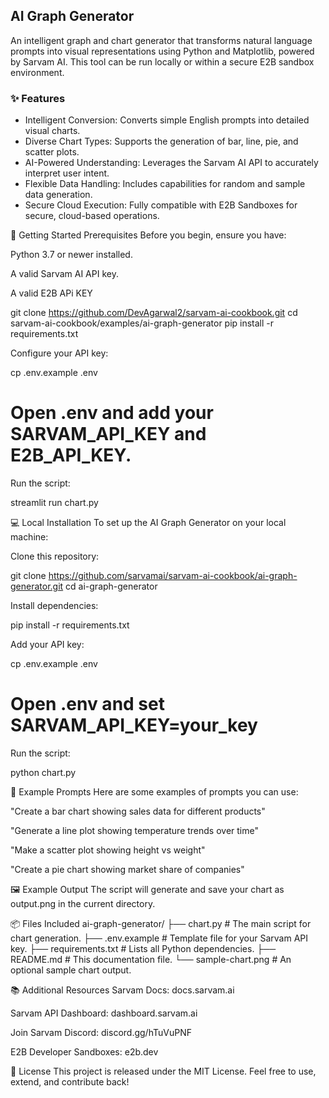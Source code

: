 ## AI Graph Generator
An intelligent graph and chart generator that transforms natural language prompts into visual representations using Python and Matplotlib, powered by Sarvam AI. This tool can be run locally or within a secure E2B sandbox environment.

### ✨ Features
- Intelligent Conversion: Converts simple English prompts into detailed visual charts.
- Diverse Chart Types: Supports the generation of bar, line, pie, and scatter plots.
- AI-Powered Understanding: Leverages the Sarvam AI API to accurately interpret user intent.
- Flexible Data Handling: Includes capabilities for random and sample data generation.
- Secure Cloud Execution: Fully compatible with E2B Sandboxes for secure, cloud-based operations.

🚀 Getting Started
Prerequisites
Before you begin, ensure you have:

Python 3.7 or newer installed.

A valid Sarvam AI API key.

A valid E2B APi KEY 



git clone https://github.com/DevAgarwal2/sarvam-ai-cookbook.git
cd sarvam-ai-cookbook/examples/ai-graph-generator
pip install -r requirements.txt

Configure your API key:

cp .env.example .env
# Open .env and add your SARVAM_API_KEY and E2B_API_KEY.

Run the script:

streamlit run  chart.py

💻 Local Installation
To set up the AI Graph Generator on your local machine:

Clone this repository:

git clone https://github.com/sarvamai/sarvam-ai-cookbook/ai-graph-generator.git
cd ai-graph-generator

Install dependencies:

pip install -r requirements.txt

Add your API key:

cp .env.example .env
# Open .env and set SARVAM_API_KEY=your_key

Run the script:

python chart.py

📌 Example Prompts
Here are some examples of prompts you can use:

"Create a bar chart showing sales data for different products"

"Generate a line plot showing temperature trends over time"

"Make a scatter plot showing height vs weight"

"Create a pie chart showing market share of companies"

🖼️ Example Output
The script will generate and save your chart as output.png in the current directory.

📦 Files Included
ai-graph-generator/
├── chart.py               # The main script for chart generation.
├── .env.example           # Template file for your Sarvam API key.
├── requirements.txt       # Lists all Python dependencies.
├── README.md              # This documentation file.
└── sample-chart.png       # An optional sample chart output.

📚 Additional Resources
Sarvam Docs: docs.sarvam.ai

Sarvam API Dashboard: dashboard.sarvam.ai

Join Sarvam Discord: discord.gg/hTuVuPNF

E2B Developer Sandboxes: e2b.dev

🪪 License
This project is released under the MIT License. Feel free to use, extend, and contribute back!
